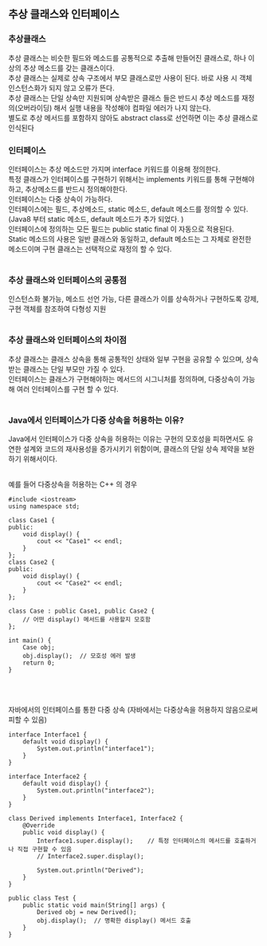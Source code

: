 
## 추상 클래스와 인터페이스


### 추상클래스
추상 클래스는 비슷한 필드와 메소드를 공통적으로 추출해 만들어진 클래스로, 하나 이상의 추상 메소드를 갖는 클래스이다. <br>
추상 클래스는 실제로 상속 구조에서 부모 클래스로만 사용이 된다. 바로 사용 시 객체 인스턴스화가 되지 않고 오류가 뜬다. <br>
추상 클래스는 단일 상속만 지원되며 상속받은 클래스 들은 반드시 추상 메소드를 재정의(오버라이딩) 해서 실행 내용을 작성해야 컴파일 에러가 나지 않는다. <br>
별도로 추상 메서드를 포함하지 않아도 abstract class로 선언하면 이는 추상 클래스로 인식된다 <br>



### 인터페이스 
인터페이스는 추상 메소드만 가지며 interface 키워드를 이용해 정의한다. <br>
특정 클래스가 인터페이스를 구현하기 위해서는 implements 키워드를 통해 구현해야하고, 추상메소드를 반드시 정의해야한다. <br>
인터페이스는 다중 상속이 가능하다. <br>
인터페이스에는 필드, 추상메소드, static 메소드, default 메소드를 정의할 수 있다. (Java8 부터 static 메소드, default 메소드가 추가 되었다. )<br>
인터페이스에 정의하는 모든 필드는 public static final 이 자동으로 적용된다. <br>
Static 메소드의 사용은 일반 클래스와 동일하고, default 메소드는 그 자체로 완전한 메소드이며 구현 클래스는 선택적으로 재정의 할 수 있다. <br>
<br>



### 추상 클래스와 인터페이스의 공통점 
인스턴스화 불가능, 메소드 선언 가능, 다른 클래스가 이를 상속하거나 구현하도록 강제, 구현 객체를 참조하여 다형성 지원<br>
<br>

### 추상 클래스와 인터페이스의 차이점
추상 클래스는 클래스 상속을 통해 공통적인 상태와 일부 구현을 공유할 수 있으며, 상속받는 클래스는 단일 부모만 가질 수 있다. <br>
인터페이스는 클래스가 구현해야하는 메서드의 시그니처를 정의하며, 다중상속이 가능해 여러 인터페이스를 구현 할 수 있다. <br>
<br>

### Java에서 인터페이스가 다중 상속을 허용하는 이유?
Java에서 인터페이스가 다중 상속을 허용하는 이유는 구현의 모호성을 피하면서도 유연한 설계와 코드의 재사용성을 증가시키기 위함이며, 클래스의 단일 상속 제약을 보완하기 위해서이다.<br>
<br>

예를 들어 다중상속을 허용하는 C++ 의 경우 
```
#include <iostream>
using namespace std;

class Case1 {
public:
    void display() {
        cout << "Case1" << endl;
    }
};
class Case2 {
public:
    void display() {
        cout << "Case2" << endl;
    }
};

class Case : public Case1, public Case2 {
    // 어떤 display() 메서드를 사용할지 모호함
};

int main() {
    Case obj;
    obj.display();  // 모호성 에러 발생
    return 0;
}
```
<br>
<br>

자바에서의 인터페이스를 통한 다중 상속 (자바에서는 다중상속을 허용하지 않음으로써 피할 수 있음)
```
interface Interface1 {
    default void display() {
        System.out.println("interface1");
    }
}

interface Interface2 {
    default void display() {
        System.out.println("interface2");
    }
}

class Derived implements Interface1, Interface2 {
    @Override
    public void display() {
        Interface1.super.display();    // 특정 인터페이스의 메서드를 호출하거나 직접 구현할 수 있음
        // Interface2.super.display();

        System.out.println("Derived");
    }
}

public class Test {
    public static void main(String[] args) {
        Derived obj = new Derived();
        obj.display();  // 명확한 display() 메서드 호출
    }
}
```


